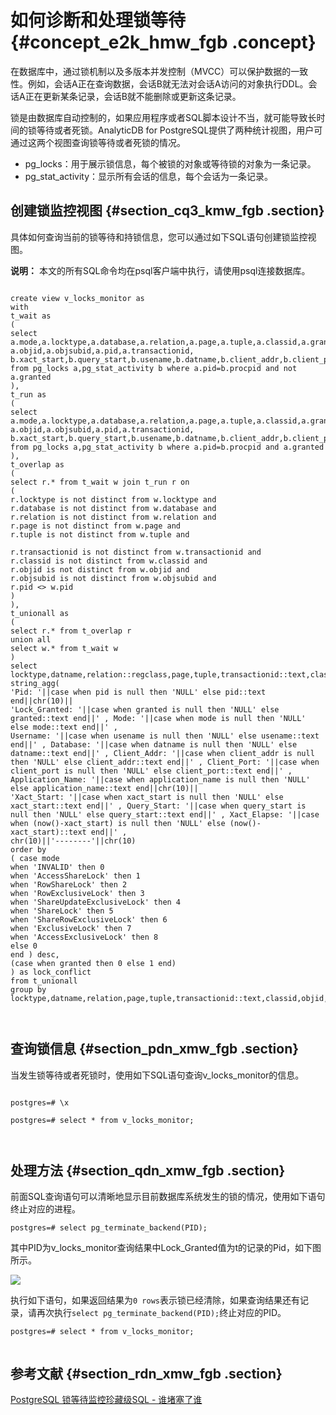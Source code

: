 # 如何诊断和处理锁等待 {#concept_e2k_hmw_fgb .concept}

在数据库中，通过锁机制以及多版本并发控制（MVCC）可以保护数据的一致性。例如，会话A正在查询数据，会话B就无法对会话A访问的对象执行DDL。会话A正在更新某条记录，会话B就不能删除或更新这条记录。

锁是由数据库自动控制的，如果应用程序或者SQL脚本设计不当，就可能导致长时间的锁等待或者死锁。AnalyticDB for PostgreSQL提供了两种统计视图，用户可通过这两个视图查询锁等待或者死锁的情况。

-   pg\_locks：用于展示锁信息，每个被锁的对象或等待锁的对象为一条记录。
-   pg\_stat\_activity：显示所有会话的信息，每个会话为一条记录。

## 创建锁监控视图 {#section_cq3_kmw_fgb .section}

具体如何查询当前的锁等待和持锁信息，您可以通过如下SQL语句创建锁监控视图。

**说明：** 本文的所有SQL命令均在psql客户端中执行，请使用psql连接数据库。

```

create view v_locks_monitor as 
with 
t_wait as 
( 
select a.mode,a.locktype,a.database,a.relation,a.page,a.tuple,a.classid,a.granted, 
a.objid,a.objsubid,a.pid,a.transactionid, 
b.xact_start,b.query_start,b.usename,b.datname,b.client_addr,b.client_port,b.application_name 
from pg_locks a,pg_stat_activity b where a.pid=b.procpid and not a.granted 
), 
t_run as 
( 
select a.mode,a.locktype,a.database,a.relation,a.page,a.tuple,a.classid,a.granted, 
a.objid,a.objsubid,a.pid,a.transactionid, 
b.xact_start,b.query_start,b.usename,b.datname,b.client_addr,b.client_port,b.application_name 
from pg_locks a,pg_stat_activity b where a.pid=b.procpid and a.granted 
), 
t_overlap as 
( 
select r.* from t_wait w join t_run r on 
( 
r.locktype is not distinct from w.locktype and 
r.database is not distinct from w.database and 
r.relation is not distinct from w.relation and 
r.page is not distinct from w.page and 
r.tuple is not distinct from w.tuple and 

r.transactionid is not distinct from w.transactionid and 
r.classid is not distinct from w.classid and 
r.objid is not distinct from w.objid and 
r.objsubid is not distinct from w.objsubid and 
r.pid <> w.pid 
) 
), 
t_unionall as 
( 
select r.* from t_overlap r 
union all 
select w.* from t_wait w 
) 
select locktype,datname,relation::regclass,page,tuple,transactionid::text,classid::regclass,objid,objsubid, 
string_agg( 
'Pid: '||case when pid is null then 'NULL' else pid::text end||chr(10)|| 
'Lock_Granted: '||case when granted is null then 'NULL' else granted::text end||' , Mode: '||case when mode is null then 'NULL' else mode::text end||' , 
Username: '||case when usename is null then 'NULL' else usename::text end||' , Database: '||case when datname is null then 'NULL' else datname::text end||' , Client_Addr: '||case when client_addr is null then 'NULL' else client_addr::text end||' , Client_Port: '||case when client_port is null then 'NULL' else client_port::text end||' , Application_Name: '||case when application_name is null then 'NULL' else application_name::text end||chr(10)|| 
'Xact_Start: '||case when xact_start is null then 'NULL' else xact_start::text end||' , Query_Start: '||case when query_start is null then 'NULL' else query_start::text end||' , Xact_Elapse: '||case when (now()-xact_start) is null then 'NULL' else (now()-xact_start)::text end||' , 
chr(10)||'--------'||chr(10) 
order by 
( case mode 
when 'INVALID' then 0 
when 'AccessShareLock' then 1 
when 'RowShareLock' then 2 
when 'RowExclusiveLock' then 3 
when 'ShareUpdateExclusiveLock' then 4 
when 'ShareLock' then 5 
when 'ShareRowExclusiveLock' then 6 
when 'ExclusiveLock' then 7 
when 'AccessExclusiveLock' then 8 
else 0 
end ) desc, 
(case when granted then 0 else 1 end) 
) as lock_conflict 
from t_unionall 
group by 
locktype,datname,relation,page,tuple,transactionid::text,classid,objid,objsubid;

			
```

## 查询锁信息 {#section_pdn_xmw_fgb .section}

当发生锁等待或者死锁时，使用如下SQL语句查询v\_locks\_monitor的信息。

```

postgres=# \x

postgres=# select * from v_locks_monitor;

			
```

## 处理方法 {#section_qdn_xmw_fgb .section}

前面SQL查询语句可以清晰地显示目前数据库系统发生的锁的情况，使用如下语句终止对应的进程。

```
postgres=# select pg_terminate_backend(PID);
```

其中PID为v\_locks\_monitor查询结果中Lock\_Granted值为t的记录的Pid，如下图所示。

![](http://static-aliyun-doc.oss-cn-hangzhou.aliyuncs.com/assets/img/82804/156809156835102_zh-CN.png)

执行如下语句，如果返回结果为`0 rows`表示锁已经清除，如果查询结果还有记录，请再次执行`select pg_terminate_backend(PID);`终止对应的PID。

```
postgres=# select * from v_locks_monitor; 
			
```

## 参考文献 {#section_rdn_xmw_fgb .section}

[PostgreSQL 锁等待监控珍藏级SQL - 谁堵塞了谁](https://yq.aliyun.com/articles/86631)

